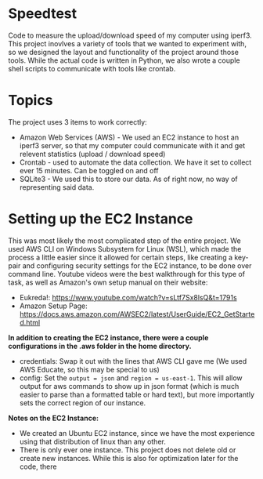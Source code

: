 # Speedtest
Code to measure the upload/download speed of my computer using iperf3. This project inovlves a variety of tools that we wanted to experiment with, so we designed the layout and functionality of the project around those tools. While the actual code is written in Python, we also wrote a couple shell scripts to communicate with tools like crontab.

# Topics
The project uses 3 items to work correctly:
* Amazon Web Services (AWS) - We used an EC2 instance to host an iperf3 server, so that my computer could communicate with it and get relevent statistics (upload / download speed)
* Crontab - used to automate the data collection. We have it set to collect ever 15 minutes. Can be toggled on and off
* SQLite3 - We used this to store our data. As of right now, no way of representing said data.

# Setting up the EC2 Instance
This was most likely the most complicated step of the entire project. We used AWS CLI on Windows Subsystem for Linux (WSL), which made the process a little easier since it allowed for certain steps, like creating a key-pair and configuring security settings for the EC2 instance, to be done over command line. Youtube videos were the best walkthrough for this type of task, as well as Amazon's own setup manual on their website:
* Eukreda!: https://www.youtube.com/watch?v=sLtf7Sx8lsQ&t=1791s
* Amazon Setup Page: https://docs.aws.amazon.com/AWSEC2/latest/UserGuide/EC2_GetStarted.html

__In addition to creating the EC2 instance, there were a couple configurations in the .aws folder in the home directory.__ 
* credentials: Swap it out with the lines that AWS CLI gave me (We used AWS Educate, so this may be special to us)
* config: Set the `output = json` and `region = us-east-1`. This will allow output for aws commands to show up in json format (which is much easier to parse than a formatted table or hard text), but more importantly sets the correct region of our instance. 

__Notes on the EC2 Instance:__
* We created an Ubuntu EC2 instance, since we have the most experience using that distribution of linux than any other. 
* There is only ever one instance. This project does not delete old or create new instances. While this is also for optimization later for the code, there
